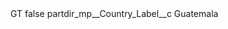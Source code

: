 <?xml version="1.0" encoding="UTF-8"?>
<CustomMetadata xmlns="http://soap.sforce.com/2006/04/metadata" xmlns:xsi="http://www.w3.org/2001/XMLSchema-instance" xmlns:xsd="http://www.w3.org/2001/XMLSchema">
    <label>GT</label>
    <protected>false</protected>
    <values>
        <field>partdir_mp__Country_Label__c</field>
        <value xsi:type="xsd:string">Guatemala</value>
    </values>
</CustomMetadata>

